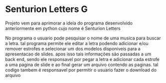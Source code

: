 # Senturion Letters G

Projeto vem para aprimorar a ideia do programa desenvolvido anteriormente em python cujo nome é Senturion Letters

No programa o usuario pode pesquisar o nome de uma musica para buscar a letra. tal programa permite ele editar a letra podendo adicionar e/ou remover estrofes e selecionar um dos modelos disponiveis para a apresentacao de slides. apos isso tais informações são passadas a um back end, sendo ele responsavel por pegar a letra e adicionar cada estrofe a uma pagina de slide e ao final gerar um arquivo contendo as paginas. tal codigo tambem é responsavel por permitir o usuario fazer o download do arquivo
